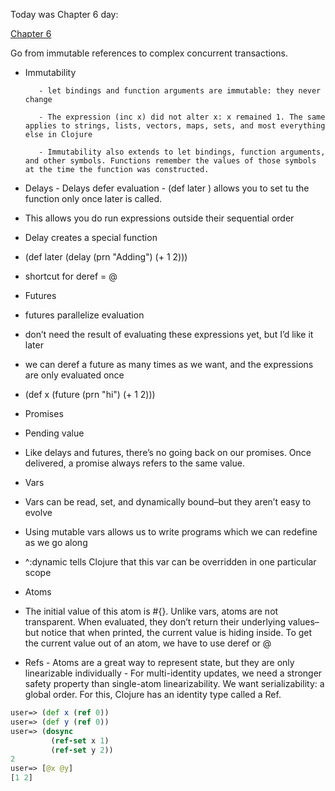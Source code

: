 Today was Chapter 6 day:

[Chapter 6](https://aphyr.com/posts/306-clojure-from-the-ground-up-state)

Go from immutable references to complex concurrent transactions.

- Immutability 

         - let bindings and function arguments are immutable: they never change

         - The expression (inc x) did not alter x: x remained 1. The same applies to strings, lists, vectors, maps, sets, and most everything else in Clojure

         - Immutability also extends to let bindings, function arguments, and other symbols. Functions remember the values of those symbols at the time the function was constructed.

- Delays
         - Delays defer evaluation
         -  (def later  ) allows you to set tu the function only once later is called.
- This allows you do run expressions outside their sequential order
- Delay creates a special function
- (def later (delay (prn "Adding") (+ 1 2)))
- shortcut for deref = @

- Futures
- futures parallelize evaluation
- don’t need the result of evaluating these expressions yet, but I’d like it later
- we can deref a future as many times as we want, and the expressions are only evaluated once
- (def x (future (prn "hi") (+ 1 2)))

- Promises
- Pending value
- Like delays and futures, there’s no going back on our promises. Once delivered, a promise always refers to the same value.

- Vars
- Vars can be read, set, and dynamically bound–but they aren’t easy to evolve
- Using mutable vars allows us to write programs which we can redefine as we go along
- ^:dynamic tells Clojure that this var can be overridden in one particular scope

- Atoms
- The initial value of this atom is #{}. Unlike vars, atoms are not transparent. When evaluated, they don’t return their underlying values–but notice that when printed, the current value is hiding inside. To get the current value out of an atom, we have to use deref or @

- Refs
         - Atoms are a great way to represent state, but they are only linearizable individually
         - For multi-identity updates, we need a stronger safety property than single-atom linearizability. We want serializability: a global order. For this, Clojure has an identity type called a Ref.

```Clojure
user=> (def x (ref 0))
user=> (def y (ref 0))
user=> (dosync
         (ref-set x 1)
         (ref-set y 2))
2
user=> [@x @y]
[1 2]
```
